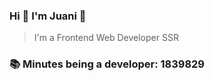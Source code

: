 ### Hi 👋 I&#39;m Juani 🦁

> I&#39;m a Frontend Web Developer SSR

### 📚 Minutes being a developer: 1839829
